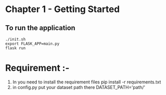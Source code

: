 Chapter 1 - Getting Started
===========================

To run the application
----------------------

```
./init.sh
export FLASK_APP=main.py
flask run
```


# Requirement :-
1) In you need to install the requirement files
pip install -r requirements.txt
2) in config.py  put your dataset path there
DATASET_PATH='path/'